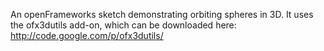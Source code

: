 An openFrameworks sketch demonstrating orbiting spheres in 3D. It uses the ofx3dutils add-on, which can be downloaded here: http://code.google.com/p/ofx3dutils/
